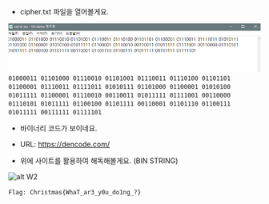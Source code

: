 * cipher.txt 파일을 열어볼게요.

![alt W1](https://github.com/simnple/Christmas_ctf/blob/main/Crypto/imgs/W1.png)<br>
```01000011 01101000 01110010 01101001 01110011 01110100 01101101 01100001 01110011 01111011 01010111 01101000 01100001 01010100 01011111 01100001 01110010 00110011 01011111 01111001 00110000 01110101 01011111 01100100 01101111 00110001 01101110 01100111 01011111 00111111 01111101 ```
* 바이너리 코드가 보이네요.

* URL: https://dencode.com/
* 위에 사이트를 활용하여 해독해볼게요. (BIN STRING)

![alt W2](https://github.com/simnple/Christmas_ctf/blob/main/Crypto/imgs/W2.png)
```
Flag: Christmas{WhaT_ar3_y0u_do1ng_?}
```